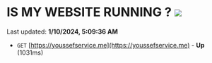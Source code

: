 # IS MY WEBSITE RUNNING ? [![](https://img.shields.io/static/v1?label=Sponsor&message=%E2%9D%A4&logo=GitHub&color=%23fe8e86)](https://github.com/sponsors/<username>)

Last updated: **1/10/2024, 5:09:36 AM**

- `GET` [https://youssefservice.me](https://youssefservice.me) - **Up** (1031ms)
